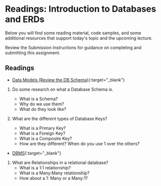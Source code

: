 # Readings: Introduction to Databases and ERDs

Below you will find some reading material, code samples, and some additional resources that support today's topic and the upcoming lecture.

Review the Submission Instructions for guidance on completing and submitting this assignment.

## Readings

- [Data Models (Review the DB Schema)](https://docs.microsoft.com/en-us/aspnet/core/data/ef-mvc/complex-data-model?view=aspnetcore-2.0){:target="_blank"}

<!-- Mix it up! Create the questions with pointed answers, fill in the blank, or opinion/open ended -->

1. Do some research on what a Database Schema is.
   - What is a Schema?
   - Why do we use them?
   - What do they look like?

1. What are the different types of Database Keys?
   - What is a Primary Key?
   - What is a Foreign Key?
   - What is a Composite Key?
   - How are they different? When do you use 1 over the others?

- [DBMS](https://www.tutorialspoint.com/dbms/dbms_overview.htm){:target="_blank"}

<!-- Mix it up! Create the questions with pointed answers, fill in the blank, or opinion/open ended -->

1. What are Relationships in a relational database?
   - What is a 1:1 relationship?
   - What is a Many:Many relationship?
   - How about a 1: Many or a Many:1?
